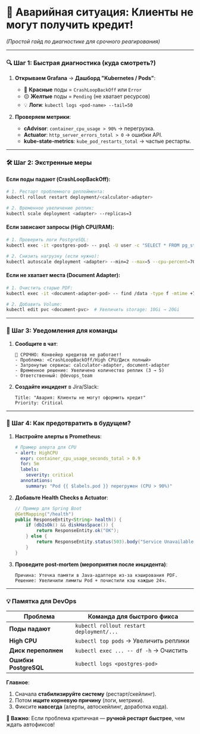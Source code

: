 # **🚨 Аварийная ситуация: Клиенты не могут получить кредит!**  
*(Простой гайд по диагностике для срочного реагирования)*  

---

### **🔍 Шаг 1: Быстрая диагностика (куда смотреть?)**
1. **Открываем Grafana** → **Дашборд "Kubernetes / Pods"**:  
   - 🔴 **Красные** поды = `CrashLoopBackOff` или `Error`  
   - 🟡 **Желтые** поды = `Pending` (не хватает ресурсов)  
   - 💡 **Логи**: `kubectl logs <pod-name> --tail=50`  

2. **Проверяем метрики**:  
   - **cAdvisor**: `container_cpu_usage > 90%` → перегрузка.  
   - **Actuator**: `http_server_errors_total > 0` → ошибки API.  
   - **kube-state-metrics**: `kube_pod_restarts_total` → частые рестарты.  

---

### **🛠️ Шаг 2: Экстренные меры**
#### **Если поды падают (CrashLoopBackOff)**:
```bash
# 1. Рестарт проблемного деплоймента:
kubectl rollout restart deployment/<calculator-adapter>

# 2. Временное увеличение реплик:
kubectl scale deployment <adapter> --replicas=3
```

#### **Если зависают запросы (High CPU/RAM)**:
```bash
# 1. Проверить логи PostgreSQL:
kubectl exec -it <postgres-pod> -- psql -U user -c "SELECT * FROM pg_stat_activity WHERE state='active';"

# 2. Снизить нагрузку (если нужно):
kubectl autoscale deployment <adapter> --min=2 --max=5 --cpu-percent=70
```

#### **Если не хватает места (Document Adapter)**:
```bash
# 1. Очистить старые PDF:
kubectl exec -it <document-adapter-pod> -- find /data -type f -mtime +7 -delete

# 2. Добавить Volume:
kubectl edit pvc <document-pvc>  # Увеличить storage: 10Gi → 20Gi
```

---

### **📢 Шаг 3: Уведомления для команды**
1. **Сообщите в чат**:  
   ```text
   🚨 СРОЧНО: Конвейер кредитов не работает!
   - Проблема: <CrashLoopBackOff/High CPU/Диск полный>
   - Затронутые сервисы: calculator-adapter, document-adapter
   - Временное решение: Увеличено количество реплик (3 → 5)
   - Ответственный: @devops_team
   ```
2. **Создайте инцидент** в Jira/Slack:  
   ```text
   Title: "Авария: Клиенты не могут оформить кредит"
   Priority: Critical
   ```

---

### **🔧 Шаг 4: Как предотвратить в будущем?**
1. **Настройте алерты в Prometheus**:  
   ```yaml
   # Пример алерта для CPU
   - alert: HighCPU
     expr: container_cpu_usage_seconds_total > 0.9
     for: 5m
     labels:
       severity: critical
     annotations:
       summary: "Pod {{ $labels.pod }} перегружен (CPU > 90%)"
   ```

2. **Добавьте Health Checks в Actuator**:  
   ```java
   // Пример для Spring Boot
   @GetMapping("/health")
   public ResponseEntity<String> health() {
       if (dbIsOk() && diskHasSpace()) {
           return ResponseEntity.ok("OK");
       } else {
           return ResponseEntity.status(503).body("Service Unavailable");
       }
   }
   ```

3. **Проведите post-mortem (мероприятия после инцидента)**:  
   ```text
   Причина: Утечка памяти в Java-адаптере из-за кэширования PDF.  
   Решение: Увеличили лимиты Pod + почистили кэш каждые 24ч.  
   ```

---

### **💡 Памятка для DevOps**  
| Проблема               | Команда для быстрого фикса              |  
|-------------------------|------------------------------------------|  
| **Поды падают**         | `kubectl rollout restart deployment/...`|  
| **High CPU**            | `kubectl top pods` → Увеличить реплики  |  
| **Диск переполнен**     | `kubectl exec ... -- df -h` → Очистить  |  
| **Ошибки PostgreSQL**   | `kubectl logs <postgres-pod>`           |  

**Главное**:  
1. Сначала **стабилизируйте систему** (рестарт/скейлинг).  
2. Потом **ищите корневую причину** (логи, метрики).  
3. Фиксите **навсегда** (алерты, автоскейлинг, доработка кода).  

**📌 Важно**: Если проблема критичная — **ручной рестарт быстрее**, чем ждать автофиксов!
